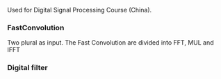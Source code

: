 

Used for Digital Signal Processing Course (China).


### FastConvolution
Two plural as input.
The Fast Convolution are divided into FFT, MUL and IFFT

### Digital filter
